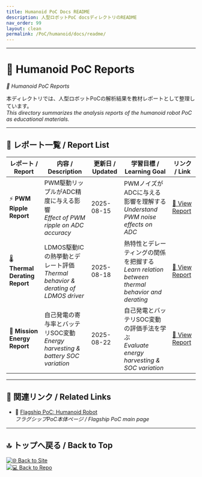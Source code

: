 ```yaml
---
title: Humanoid PoC Docs README
description: 人型ロボットPoC docsディレクトリのREADME
nav_order: 99
layout: clean
permalink: /PoC/humanoid/docs/readme/
---
```


---

# 📝 Humanoid PoC Reports
*📝 Humanoid PoC Reports*

本ディレクトリでは、人型ロボットPoCの解析結果を教材レポートとして整理しています。  
*This directory summarizes the analysis reports of the humanoid robot PoC as educational materials.*

---

## 📑 レポート一覧 / Report List

| レポート / Report | 内容 / Description | 更新日 / Updated | 学習目標 / Learning Goal | リンク / Link |
|------------------|-------------------|-----------------|--------------------------|---------------|
| ⚡ **PWM Ripple Report** | PWM駆動リップルがADC精度に与える影響<br>*Effect of PWM ripple on ADC accuracy* | 2025-08-15 | PWMノイズがADCに与える影響を理解する<br>*Understand PWM noise effects on ADC* | [📄 View Report](pwm_to_adc_ripple.md) |
| 🌡️ **Thermal Derating Report** | LDMOS駆動ICの熱挙動とデレート評価<br>*Thermal behavior & derating of LDMOS driver* | 2025-08-18 | 熱特性とデレーティングの関係を把握する<br>*Learn relation between thermal behavior and derating* | [📄 View Report](thermal_derating.md) |
| 🔋 **Mission Energy Report** | 自己発電の寄与率とバッテリSOC変動<br>*Energy harvesting & battery SOC variation* | 2025-08-22 | 自己発電とバッテリSOC変動の評価手法を学ぶ<br>*Evaluate energy harvesting & SOC variation* | [📄 View Report](mission_energy.md) |

---

## 📌 関連リンク / Related Links
- 🚩 [Flagship PoC: Humanoid Robot](../index.md)  
  *フラグシップPoC本体ページ / Flagship PoC main page*  

---

## 🔝 トップへ戻る / Back to Top
[![🌐 Back to Site](https://img.shields.io/badge/Back_to-Site-brightgreen?logo=github)](../../)  
[![💻 Back to Repo](https://img.shields.io/badge/Back_to-Repo-blue?logo=github)](https://github.com/Samizo-AITL/AITL-H)

